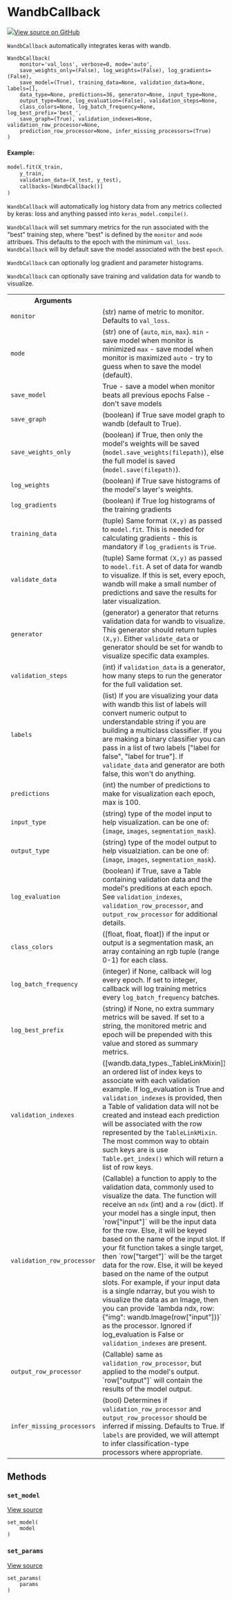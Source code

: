 # WandbCallback



[![](https://www.tensorflow.org/images/GitHub-Mark-32px.png)View source on GitHub](https://www.github.com/wandb/client/tree/v0.10.31/wandb/integration/keras/keras.py#L214-L888)




<code>WandbCallback</code> automatically integrates keras with wandb.

<pre><code>WandbCallback(
    monitor=&#x27;val_loss&#x27;, verbose=0, mode=&#x27;auto&#x27;,
    save_weights_only=(False), log_weights=(False), log_gradients=(False),
    save_model=(True), training_data=None, validation_data=None, labels=[],
    data_type=None, predictions=36, generator=None, input_type=None,
    output_type=None, log_evaluation=(False), validation_steps=None,
    class_colors=None, log_batch_frequency=None, log_best_prefix=&#x27;best_&#x27;,
    save_graph=(True), validation_indexes=None, validation_row_processor=None,
    prediction_row_processor=None, infer_missing_processors=(True)
)</code></pre>





#### Example:

```python
model.fit(X_train,
    y_train,
    validation_data=(X_test, y_test),
    callbacks=[WandbCallback()]
)
```


<code>WandbCallback</code> will automatically log history data from any
metrics collected by keras: loss and anything passed into <code>keras_model.compile()</code>. 

<code>WandbCallback</code> will set summary metrics for the run associated with the "best" training
step, where "best" is defined by the <code>monitor</code> and <code>mode</code> attribues.  This defaults
to the epoch with the minimum <code>val_loss</code>. <code>WandbCallback</code> will by default save the model 
associated with the best <code>epoch</code>.

<code>WandbCallback</code> can optionally log gradient and parameter histograms. 

<code>WandbCallback</code> can optionally save training and validation data for wandb to visualize.

<!-- Tabular view -->
<table>
<tr><th>Arguments</th></tr>

<tr>
<td>
<code>monitor</code>
</td>
<td>
(str) name of metric to monitor.  Defaults to <code>val_loss</code>.
</td>
</tr><tr>
<td>
<code>mode</code>
</td>
<td>
(str) one of {<code>auto</code>, <code>min</code>, <code>max</code>}.
<code>min</code> - save model when monitor is minimized
<code>max</code> - save model when monitor is maximized
<code>auto</code> - try to guess when to save the model (default).
</td>
</tr><tr>
<td>
<code>save_model</code>
</td>
<td>
True - save a model when monitor beats all previous epochs
False - don't save models
</td>
</tr><tr>
<td>
<code>save_graph</code>
</td>
<td>
(boolean) if True save model graph to wandb (default to True).
</td>
</tr><tr>
<td>
<code>save_weights_only</code>
</td>
<td>
(boolean) if True, then only the model's weights will be
saved (<code>model.save_weights(filepath)</code>), else the full model
is saved (<code>model.save(filepath)</code>).
</td>
</tr><tr>
<td>
<code>log_weights</code>
</td>
<td>
(boolean) if True save histograms of the model's layer's weights.
</td>
</tr><tr>
<td>
<code>log_gradients</code>
</td>
<td>
(boolean) if True log histograms of the training gradients
</td>
</tr><tr>
<td>
<code>training_data</code>
</td>
<td>
(tuple) Same format <code>(X,y)</code> as passed to <code>model.fit</code>.  This is needed 
for calculating gradients - this is mandatory if <code>log_gradients</code> is <code>True</code>.
</td>
</tr><tr>
<td>
<code>validate_data</code>
</td>
<td>
(tuple) Same format <code>(X,y)</code> as passed to <code>model.fit</code>.  A set of data 
for wandb to visualize.  If this is set, every epoch, wandb will
make a small number of predictions and save the results for later visualization.
</td>
</tr><tr>
<td>
<code>generator</code>
</td>
<td>
(generator) a generator that returns validation data for wandb to visualize.  This
generator should return tuples <code>(X,y)</code>.  Either <code>validate_data</code> or generator should
be set for wandb to visualize specific data examples.
</td>
</tr><tr>
<td>
<code>validation_steps</code>
</td>
<td>
(int) if <code>validation_data</code> is a generator, how many
steps to run the generator for the full validation set.
</td>
</tr><tr>
<td>
<code>labels</code>
</td>
<td>
(list) If you are visualizing your data with wandb this list of labels 
will convert numeric output to understandable string if you are building a
multiclass classifier.  If you are making a binary classifier you can pass in
a list of two labels ["label for false", "label for true"].  If <code>validate_data</code>
and generator are both false, this won't do anything.
</td>
</tr><tr>
<td>
<code>predictions</code>
</td>
<td>
(int) the number of predictions to make for visualization each epoch, max 
is 100.
</td>
</tr><tr>
<td>
<code>input_type</code>
</td>
<td>
(string) type of the model input to help visualization. can be one of:
(<code>image</code>, <code>images</code>, <code>segmentation_mask</code>).
</td>
</tr><tr>
<td>
<code>output_type</code>
</td>
<td>
(string) type of the model output to help visualziation. can be one of:
(<code>image</code>, <code>images</code>, <code>segmentation_mask</code>).
</td>
</tr><tr>
<td>
<code>log_evaluation</code>
</td>
<td>
(boolean) if True, save a Table containing validation data and the 
model's preditions at each epoch. See <code>validation_indexes</code>, 
<code>validation_row_processor</code>, and <code>output_row_processor</code> for additional details.
</td>
</tr><tr>
<td>
<code>class_colors</code>
</td>
<td>
([float, float, float]) if the input or output is a segmentation mask, 
an array containing an rgb tuple (range 0-1) for each class.
</td>
</tr><tr>
<td>
<code>log_batch_frequency</code>
</td>
<td>
(integer) if None, callback will log every epoch.
If set to integer, callback will log training metrics every <code>log_batch_frequency</code> 
batches.
</td>
</tr><tr>
<td>
<code>log_best_prefix</code>
</td>
<td>
(string) if None, no extra summary metrics will be saved.
If set to a string, the monitored metric and epoch will be prepended with this value
and stored as summary metrics.
</td>
</tr><tr>
<td>
<code>validation_indexes</code>
</td>
<td>
([wandb.data_types._TableLinkMixin]) an ordered list of index keys to associate 
with each validation example.  If log_evaluation is True and <code>validation_indexes</code> is provided,
then a Table of validation data will not be created and instead each prediction will
be associated with the row represented by the <code>TableLinkMixin</code>. The most common way to obtain
such keys are is use <code>Table.get_index()</code> which will return a list of row keys.
</td>
</tr><tr>
<td>
<code>validation_row_processor</code>
</td>
<td>
(Callable) a function to apply to the validation data, commonly used to visualize the data. 
The function will receive an <code>ndx</code> (int) and a <code>row</code> (dict). If your model has a single input,
then `row["input"]` will be the input data for the row. Else, it will be keyed based on the name of the
input slot. If your fit function takes a single target, then `row["target"]` will be the target data for the row. Else,
it will be keyed based on the name of the output slots. For example, if your input data is a single ndarray,
but you wish to visualize the data as an Image, then you can provide `lambda ndx, row: {"img": wandb.Image(row["input"])}`
as the processor. Ignored if log_evaluation is False or <code>validation_indexes</code> are present.
</td>
</tr><tr>
<td>
<code>output_row_processor</code>
</td>
<td>
(Callable) same as <code>validation_row_processor</code>, but applied to the model's output. `row["output"]` will contain
the results of the model output.
</td>
</tr><tr>
<td>
<code>infer_missing_processors</code>
</td>
<td>
(bool) Determines if <code>validation_row_processor</code> and <code>output_row_processor</code> 
should be inferred if missing. Defaults to True. If <code>labels</code> are provided, we will attempt to infer classification-type
processors where appropriate.
</td>
</tr>
</table>



## Methods

<h3 id="set_model"><code>set_model</code></h3>

<a target="_blank" href="https://www.github.com/wandb/client/tree/v0.10.31/wandb/integration/keras/keras.py#L446-L455">View source</a>

<pre><code>set_model(
    model
)</code></pre>




<h3 id="set_params"><code>set_params</code></h3>

<a target="_blank" href="https://www.github.com/wandb/client/tree/v0.10.31/wandb/integration/keras/keras.py#L443-L444">View source</a>

<pre><code>set_params(
    params
)</code></pre>






